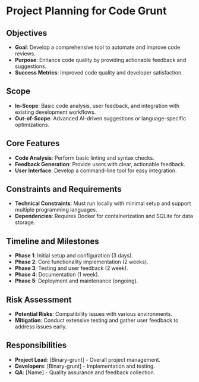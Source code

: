 # Project Planning for Code Grunt

## Objectives
- **Goal**: Develop a comprehensive tool to automate and improve code reviews.
- **Purpose**: Enhance code quality by providing actionable feedback and suggestions.
- **Success Metrics**: Improved code quality and developer satisfaction.

## Scope
- **In-Scope**: Basic code analysis, user feedback, and integration with existing development workflows.
- **Out-of-Scope**: Advanced AI-driven suggestions or language-specific optimizations.

## Core Features
- **Code Analysis**: Perform basic linting and syntax checks.
- **Feedback Generation**: Provide users with clear, actionable feedback.
- **User Interface**: Develop a command-line tool for easy integration.

## Constraints and Requirements
- **Technical Constraints**: Must run locally with minimal setup and support multiple programming languages.
- **Dependencies**: Requires Docker for containerization and SQLite for data storage.

## Timeline and Milestones
- **Phase 1**: Initial setup and configuration (3 days).
- **Phase 2**: Core functionality implementation (2 weeks).
- **Phase 3**: Testing and user feedback (2 week).
- **Phase 4**: Documentation (1 week).
- **Phase 5**: Deployment and maintenance (ongoing).

## Risk Assessment
- **Potential Risks**: Compatibility issues with various environments.
- **Mitigation**: Conduct extensive testing and gather user feedback to address issues early.

## Responsibilities
- **Project Lead**: [Binary-grunt] - Overall project management.
- **Developers**: [Binary-grunt] - Implementation and testing.
- **QA**: [Name] - Quality assurance and feedback collection.

